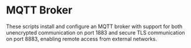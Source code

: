 # MQTT Broker

These scripts install and configure an MQTT broker with support for both unencrypted communication on port 1883 and secure TLS communication on port 8883, enabling remote access from external networks.
